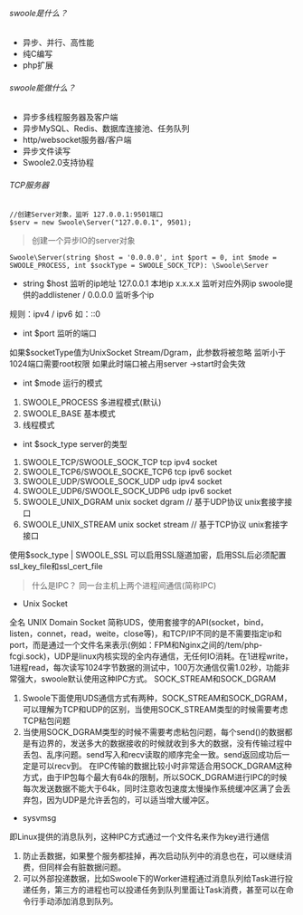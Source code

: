 ###### swoole是什么？
- 异步、并行、高性能
- 纯C编写
- php扩展

###### swoole能做什么？
- 异步多线程服务器及客户端
- 异步MySQL、Redis、数据库连接池、任务队列
- http/websocket服务器/客户端
- 异步文件读写
- Swoole2.0支持协程

###### TCP服务器

```
//创建Server对象，监听 127.0.0.1:9501端口
$serv = new Swoole\Server("127.0.0.1", 9501); 
```
> 创建一个异步IO的server对象
```
Swoole\Server(string $host = '0.0.0.0', int $port = 0, int $mode = SWOOLE_PROCESS, int $sockType = SWOOLE_SOCK_TCP): \Swoole\Server
```
- string $host 
监听的ip地址
127.0.0.1 本地ip
x.x.x.x 监听对应外网ip
swoole提供的addlistener / 0.0.0.0 监听多个ip

规则：ipv4 / ipv6 如：::0

- int $port
监听的端口

如果$socketType值为UnixSocket Stream/Dgram，此参数将被忽略
监听小于1024端口需要root权限
如果此时端口被占用server ->start时会失效

- int $mode
运行的模式
1. SWOOLE_PROCESS 多进程模式(默认)
2. SWOOLE_BASE 基本模式
3. 线程模式 

- int $sock_type
server的类型
1. SWOOLE_TCP/SWOOLE_SOCK_TCP tcp ipv4 socket
2. SWOOLE_TCP6/SWOOLE_SOCKE_TCP6 tcp ipv6 socket
3. SWOOLE_UDP/SWOOLE_SOCK_UDP udp ipv4 socket
4. SWOOLE_UDP6/SWOOLE_SOCK_UDP6 udp ipv6 socket
5. SWOOLE_UNIX_DGRAM unix socket dgram // 基于UDP协议 unix套接字接口
6. SWOOLE_UNIX_STREAM unix socket stream // 基于TCP协议 unix套接字接口

使用$sock_type | SWOOLE_SSL 可以启用SSL隧道加密，启用SSL后必须配置ssl_key_file和ssl_cert_file

> 什么是IPC？
同一台主机上两个进程间通信(简称IPC)

- Unix Socket

全名 UNIX Domain Socket 简称UDS，使用套接字的API(socket，bind，listen，connet，read，weite，close等)，和TCP/IP不同的是不需要指定ip和port，而是通过一个文件名来表示(例如：FPM和Nginx之间的/tem/php-fcgi.sock)，UDP是linux内核实现的全内存通信，无任何IO消耗。在1进程write，1进程read，每次读写1024字节数据的测试中，100万次通信仅需1.02秒，功能非常强大，swoole默认使用这种IPC方式。
SOCK_STREAM和SOCK_DGRAM
1. Swoole下面使用UDS通信方式有两种，SOCK_STREAM和SOCK_DGRAM，可以理解为TCP和UDP的区别，当使用SOCK_STREAM类型的时候需要考虑TCP粘包问题
2. 当使用SOCK_DGRAM类型的时候不需要考虑粘包问题，每个send()的数据都是有边界的，发送多大的数据接收的时候就收到多大的数据，没有传输过程中丢包、乱序问题。send写入和recv读取的顺序完全一致。send返回成功后一定是可以recv到。
在IPC传输的数据比较小时非常适合用SOCK_DGRAM这种方式，由于IP包每个最大有64k的限制，所以SOCK_DGRAM进行IPC的时候每次发送数据不能大于64k，同时注意收包速度太慢操作系统缓冲区满了会丢弃包，因为UDP是允许丢包的，可以适当增大缓冲区。

- sysvmsg

即Linux提供的消息队列，这种IPC方式通过一个文件名来作为key进行通信
1. 防止丢数据，如果整个服务都挂掉，再次启动队列中的消息也在，可以继续消费，但同样会有脏数据问题。
2. 可以外部投递数据，比如Swoole下的Worker进程通过消息队列给Task进行投递任务，第三方的进程也可以投递任务到队列里面让Task消费，甚至可以在命令行手动添加消息到队列。